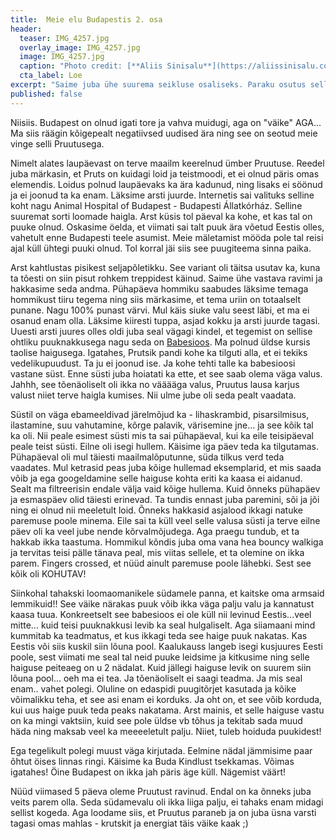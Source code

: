 ```yaml
---
title:  Meie elu Budapestis 2. osa
header: 
  teaser: IMG_4257.jpg
  overlay_image: IMG_4257.jpg
  image: IMG_4257.jpg
  caption: "Photo credit: [**Aliis Sinisalu**](https://aliissinisalu.com/)"
  cta_label: Loe
excerpt: "Saime juba ühe suurema seikluse osaliseks. Paraku osutus selleks seikluseks miskit sellist, mida oleks iga hinna eest tahtnud vahele jätta!"
published: false
---
```

Niisiis. Budapest on olnud igati tore ja vahva muidugi, aga on "väike" AGA... Ma siis räägin kõigepealt negatiivsed uudised ära ning see on seotud meie vinge selli Pruutusega. 

Nimelt alates laupäevast on terve maailm keerelnud ümber Pruutuse. Reedel juba märkasin, et Pruts on kuidagi loid ja teistmoodi, et ei olnud päris omas elemendis. Loidus polnud laupäevaks ka ära kadunud, ning lisaks ei söönud ja ei joonud ta ka enam. Läksime arsti juurde. Internetis sai valituks selline koht nagu Animal Hospital of Budapest - Budapesti Állatkórház. Selline suuremat sorti loomade haigla. Arst küsis tol päeval ka kohe, et kas tal on puuke olnud. Oskasime öelda, et viimati sai talt puuk ära võetud Eestis olles, vahetult enne Budapesti teele asumist. Meie mäletamist mööda pole tal reisi ajal küll ühtegi puuki olnud. Tol korral jäi siis see puugiteema sinna paika.

Arst kahtlustas pisikest seljapõletikku. See variant oli täitsa usutav ka, kuna ta tõesti on siin pisut rohkem treppidest käinud. Saime ühe vastava ravimi ja hakkasime seda andma. Pühapäeva hommiku saabudes läksime temaga hommikust tiiru tegema ning siis märkasime, et tema uriin on totaalselt punane. Nagu 100% punast värvi. Mul käis siuke valu seest läbi, et ma ei osanud enam olla. Läksime kiiresti tuppa, asjad kokku ja arsti juurde tagasi. Uuesti arsti juures olles oldi juba seal vägagi kindel, et tegemist on sellise ohtliku puuknakkusega nagu seda on [Babesioos](https://et.wikipedia.org/wiki/Piroplasmoos). Ma polnud üldse kursis taolise haigusega. Igatahes, Prutsik pandi kohe ka tilguti alla, et ei tekiks vedelikupuudust. Ta ju ei joonud ise. Ja kohe tehti talle ka babesioosi vastane süst. Enne süsti juba hoiatati ka ette, et see saab olema väga valus. Jahhh, see tõenäoliselt oli ikka no vääääga valus, Pruutus lausa karjus valust niiet terve haigla kumises. Nii ulme jube oli seda pealt vaadata.

Süstil on väga ebameeldivad järelmõjud ka - lihaskrambid, pisarsilmisus, ilastamine, suu vahutamine, kõrge palavik, värisemine jne... ja see kõik tal ka oli. Nii peale esimest süsti mis ta sai pühapäeval, kui ka eile teisipäeval peale teist süsti. Eilne oli isegi hullem. Käisime iga päev teda ka tilgutamas. Pühapäeval oli mul täiesti maailmalõputunne, süda tilkus verd teda vaadates. Mul ketrasid peas juba kõige hullemad eksemplarid, et mis saada võib ja ega googeldamine selle haiguse kohta eriti ka kaasa ei aidanud. Sealt ma filtreerisin endale välja vaid kõige hullema. Kuid õnneks pühapäev ja esmaspäev olid täiesti erinevad. Ta tundis ennast juba paremini, sõi ja jõi ning ei olnud nii meeletult loid. Õnneks hakkasid asjalood ikkagi natuke paremuse poole minema. Eile sai ta küll veel selle valusa süsti ja terve eilne päev oli ka veel jube nende kõrvalmõjudega. Aga praegu tundub, et ta hakkab ikka taastuma. Hommikul kõndis juba oma vana hea bouncy walkiga ja tervitas teisi pälle tänava peal, mis viitas sellele, et ta olemine on ikka parem. Fingers crossed, et nüüd ainult paremuse poole lähebki. Sest see kõik oli KOHUTAV! 

Siinkohal tahakski loomaomanikele südamele panna, et kaitske oma armsaid lemmikuid!! See väike närakas puuk võib ikka väga palju valu ja kannatust kaasa tuua. Konkreetselt see babesioos ei ole küll nii levinud Eestis...veel mitte... kuid teisi puuknakkusi levib ka seal hulgaliselt. Aga siiamaani mind kummitab ka teadmatus, et kus ikkagi teda see haige puuk nakatas. Kas Eestis või siis kuskil siin lõuna pool. Kaalukauss langeb isegi kusjuures Eesti poole, sest viimati me seal tal neid puuke leidsime ja kitkusime ning selle haiguse peiteaeg on u 2 nädalat. Kuid jällegi haiguse levik on suurem siin lõuna pool... oeh ma ei tea. Ja tõenäoliselt ei saagi teadma. Ja mis seal enam.. vahet polegi. Oluline on edaspidi puugitõrjet kasutada ja kõike võimalikku teha, et see asi enam ei korduks. Ja oht on, et see võib korduda, kui uus haige puuk teda peaks nakatama. Arst mainis, et selle haiguse vastu on ka mingi vaktsiin, kuid see pole üldse vb tõhus ja tekitab sada muud häda ning maksab veel ka meeeeletult palju. Niiet, tuleb hoiduda puukidest!

Ega tegelikult polegi muust väga kirjutada. Eelmine nädal jämmisime paar õhtut öises linnas ringi. Käisime ka Buda Kindlust tsekkamas. Võimas igatahes! Öine Budapest on ikka jah päris äge küll. Nägemist väärt! 

Nüüd viimased 5 päeva oleme Pruutust ravinud. Endal on ka õnneks juba veits parem olla. Seda südamevalu oli ikka liiga palju, ei tahaks enam midagi sellist kogeda. Aga loodame siis, et Pruutus paraneb ja on juba üsna varsti tagasi omas mahlas - krutskit ja energiat täis väike kaak ;)
